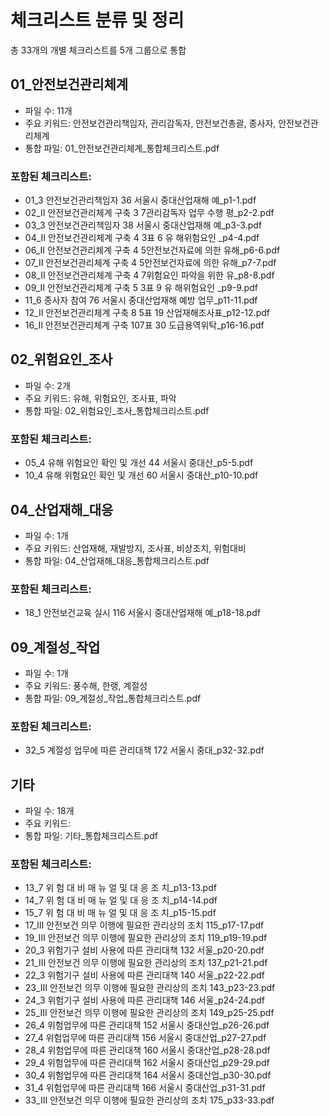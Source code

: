 # 체크리스트 분류 및 정리

총 33개의 개별 체크리스트를 5개 그룹으로 통합

## 01_안전보건관리체계
- 파일 수: 11개
- 주요 키워드: 안전보건관리책임자, 관리감독자, 안전보건총괄, 종사자, 안전보건관리체계
- 통합 파일: 01_안전보건관리체계_통합체크리스트.pdf

### 포함된 체크리스트:
- 01_3 안전보건관리책임자  36   서울시 중대산업재해 예_p1-1.pdf
- 02_Ⅱ 안전보건관리체계 구축 3 7관리감독자 업무 수행 평_p2-2.pdf
- 03_3 안전보건관리책임자  38   서울시 중대산업재해 예_p3-3.pdf
- 04_Ⅱ 안전보건관리체계 구축 4 3표 6  유 해위험요인 _p4-4.pdf
- 06_Ⅱ 안전보건관리체계 구축 4 5안전보건자료에 의한 유해_p6-6.pdf
- 07_Ⅱ 안전보건관리체계 구축 4 5안전보건자료에 의한 유해_p7-7.pdf
- 08_Ⅱ 안전보건관리체계 구축 4 7위험요인 파악을 위한 유_p8-8.pdf
- 09_Ⅱ 안전보건관리체계 구축 5 3표 9  유 해위험요인 _p9-9.pdf
- 11_6 종사자 참여 76   서울시 중대산업재해 예방 업무_p11-11.pdf
- 12_Ⅱ 안전보건관리체계 구축 8 5표 19  산업재해조사표_p12-12.pdf
- 16_Ⅱ 안전보건관리체계 구축  107표 30  도급용역위탁_p16-16.pdf

## 02_위험요인_조사
- 파일 수: 2개
- 주요 키워드: 유해, 위험요인, 조사표, 파악
- 통합 파일: 02_위험요인_조사_통합체크리스트.pdf

### 포함된 체크리스트:
- 05_4 유해 위험요인 확인 및 개선 44   서울시 중대산_p5-5.pdf
- 10_4 유해 위험요인 확인 및 개선 60   서울시 중대산_p10-10.pdf

## 04_산업재해_대응
- 파일 수: 1개
- 주요 키워드: 산업재해, 재발방지, 조사표, 비상조치, 위험대비
- 통합 파일: 04_산업재해_대응_통합체크리스트.pdf

### 포함된 체크리스트:
- 18_1 안전보건교육 실시 116   서울시 중대산업재해 예_p18-18.pdf

## 09_계절성_작업
- 파일 수: 1개
- 주요 키워드: 풍수해, 한랭, 계절성
- 통합 파일: 09_계절성_작업_통합체크리스트.pdf

### 포함된 체크리스트:
- 32_5 계절성 업무에 따른 관리대책 172   서울시 중대_p32-32.pdf

## 기타
- 파일 수: 18개
- 주요 키워드: 
- 통합 파일: 기타_통합체크리스트.pdf

### 포함된 체크리스트:
- 13_7   위 험 대 비  매 뉴 얼  및  대 응 조 치_p13-13.pdf
- 14_7   위 험 대 비  매 뉴 얼  및  대 응 조 치_p14-14.pdf
- 15_7   위 험 대 비  매 뉴 얼  및  대 응 조 치_p15-15.pdf
- 17_Ⅲ 안전보건 의무 이행에 필요한 관리상의 조치  115_p17-17.pdf
- 19_Ⅲ 안전보건 의무 이행에 필요한 관리상의 조치  119_p19-19.pdf
- 20_3 위험기구 설비 사용에 따른 관리대책 132   서울_p20-20.pdf
- 21_Ⅲ 안전보건 의무 이행에 필요한 관리상의 조치  137_p21-21.pdf
- 22_3 위험기구 설비 사용에 따른 관리대책 140   서울_p22-22.pdf
- 23_Ⅲ 안전보건 의무 이행에 필요한 관리상의 조치  143_p23-23.pdf
- 24_3 위험기구 설비 사용에 따른 관리대책 146   서울_p24-24.pdf
- 25_Ⅲ 안전보건 의무 이행에 필요한 관리상의 조치  149_p25-25.pdf
- 26_4 위험업무에 따른 관리대책 152   서울시 중대산업_p26-26.pdf
- 27_4 위험업무에 따른 관리대책 156   서울시 중대산업_p27-27.pdf
- 28_4 위험업무에 따른 관리대책 160   서울시 중대산업_p28-28.pdf
- 29_4 위험업무에 따른 관리대책 162   서울시 중대산업_p29-29.pdf
- 30_4 위험업무에 따른 관리대책 164   서울시 중대산업_p30-30.pdf
- 31_4 위험업무에 따른 관리대책 166   서울시 중대산업_p31-31.pdf
- 33_Ⅲ 안전보건 의무 이행에 필요한 관리상의 조치  175_p33-33.pdf

